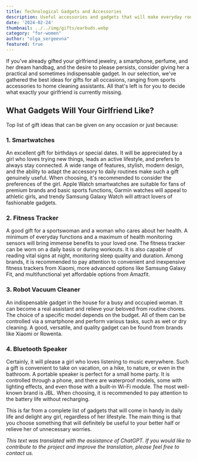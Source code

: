 ```yaml
---
title: Technological Gadgets and Accessories
description: Useful accessories and gadgets that will make everyday routine simple and enjoyable!
date: '2024-02-24'
thumbnail: ../../img/gifts/earbuds.webp
category: "for-women"
author: "olga_sergeevna"
featured: true
---
```


If you've already gifted your girlfriend jewelry, a smartphone, perfume, and her dream handbag, and the desire to please persists, consider giving her a practical and sometimes indispensable gadget. In our selection, we've gathered the best ideas for gifts for all occasions, ranging from sports accessories to home cleaning assistants. All that's left is for you to decide what exactly your girlfriend is currently missing.

## What Gadgets Will Your Girlfriend Like?

Top list of gift ideas that can be given on any occasion or just because:

### 1. Smartwatches

An excellent gift for birthdays or special dates. It will be appreciated by a girl who loves trying new things, leads an active lifestyle, and prefers to always stay connected. A wide range of features, stylish, modern design, and the ability to adapt the accessory to daily routines make such a gift genuinely useful. When choosing, it's recommended to consider the preferences of the girl. Apple Watch smartwatches are suitable for fans of premium brands and basic sports functions, Garmin watches will appeal to athletic girls, and trendy Samsung Galaxy Watch will attract lovers of fashionable gadgets.

### 2. Fitness Tracker

A good gift for a sportswoman and a woman who cares about her health. A minimum of everyday functions and a maximum of health monitoring sensors will bring immense benefits to your loved one. The fitness tracker can be worn on a daily basis or during workouts. It is also capable of reading vital signs at night, monitoring sleep quality and duration. Among brands, it is recommended to pay attention to convenient and inexpensive fitness trackers from Xiaomi, more advanced options like Samsung Galaxy Fit, and multifunctional yet affordable options from Amazfit.

### 3. Robot Vacuum Cleaner

An indispensable gadget in the house for a busy and occupied woman. It can become a real assistant and relieve your beloved from routine chores. The choice of a specific model depends on the budget. All of them can be controlled via a smartphone and perform various tasks, such as wet or dry cleaning. A good, versatile, and quality gadget can be found from brands like Xiaomi or Rowenta.

### 4. Bluetooth Speaker

Certainly, it will please a girl who loves listening to music everywhere. Such a gift is convenient to take on vacation, on a hike, to nature, or even in the bathroom. A portable speaker is perfect for a small home party. It is controlled through a phone, and there are waterproof models, some with lighting effects, and even those with a built-in Wi-Fi module. The most well-known brand is JBL. When choosing, it is recommended to pay attention to the battery life without recharging.

This is far from a complete list of gadgets that will come in handy in daily life and delight any girl, regardless of her lifestyle. The main thing is that you choose something that will definitely be useful to your better half or relieve her of unnecessary worries.

*This text was translated with the assistance of ChatGPT. If you would like to contribute to the project and improve the translation, please feel free to contact us.*
